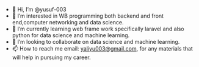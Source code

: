 - 👋 Hi, I’m @yusuf-003
- 👀 I’m interested in WB programming both backend and front end,computer networking and data science.
- 🌱 I’m currently learning web frame work specifically laravel and also python for data science and machine learning.
- 💞️ I’m looking to collaborate on data science and machine learning.
- 📫 How to reach me email: yaliyu003@gmail.com, for any materials that will help in pursuing my career.

<!---
yusuf-003/yusuf-003 is a ✨ special ✨ repository because its `README.md` (this file) appears on your GitHub profile.
You can click the Preview link to take a look at your changes.
--->
